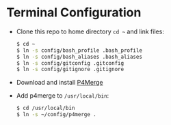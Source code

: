 # Terminal Configuration

- Clone this repo to home directory `cd ~` and link files:

  ```bash
  $ cd ~
  $ ln -s config/bash_profile .bash_profile
  $ ln -s config/bash_aliases .bash_aliases
  $ ln -s config/gitconfig .gitconfig
  $ ln -s config/gitignore .gitignore
  ```

- Download and install [P4Merge](http://www.perforce.com/product/components/perforce-visual-merge-and-diff-tools)

- Add p4merge to `/usr/local/bin`:

  ```bash
  $ cd /usr/local/bin
  $ ln -s ~/config/p4merge .
  ```

